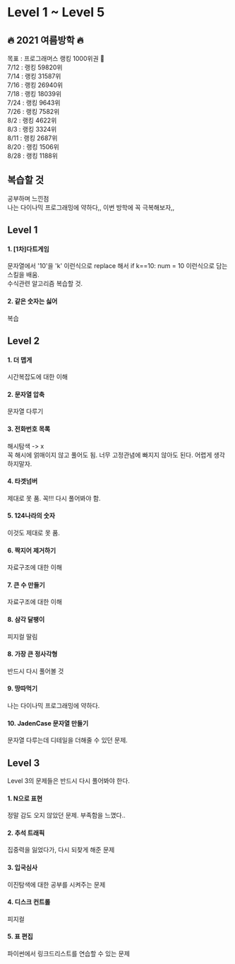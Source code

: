 # Level 1 ~ Level 5

## 🔥 2021 여름방학 🔥
목표 : 프로그래머스 랭킹 1000위권 👑   
7/12 : 랭킹 59820위   
7/14 : 랭킹 31587위  
7/16 : 랭킹 26940위   
7/18 : 랭킹 18039위   
7/24 : 랭킹 9643위   
7/26 : 랭킹 7582위   
8/2 : 랭킹 4622위   
8/3 : 랭킹 3324위  
8/11 : 랭킹 2687위   
8/20 : 랭킹 1506위   
8/28 : 랭킹 1188위
## 복습할 것
공부하며 느낀점   
나는 다이나믹 프로그래밍에 약하다,, 이번 방학에 꼭 극복해보자,,
## Level 1
#### 1. [1차]다트게임   
   
문자열에서 '10'을 'k' 이런식으로 replace 해서 if k==10: num = 10 이런식으로 담는 스킬을 배움.   
수식관련 알고리즘 복습할 것.
   
#### 2. 같은 숫자는 싫어
   
   복습

## Level 2
#### 1. 더 맵게

시간복잡도에 대한 이해
   
#### 2. 문자열 압축
   
문자열 다루기
   
#### 3. 전화번호 목록
   
해시탐색 -> x   
꼭 해시에 얽매이지 않고 풀어도 됨. 너무 고정관념에 빠지지 않아도 된다. 어렵게 생각하지말자.

#### 4. 타겟넘버
   
제대로 못 품. 꼭!!! 다시 풀어봐야 함. 

#### 5. 124나라의 숫자
   
이것도 제대로 못 품. 
   
#### 6. 짝지어 제거하기
   
자료구조에 대한 이해
   
#### 7. 큰 수 만들기
   
자료구조에 대한 이해
   
#### 8. 삼각 달팽이
   
피지컬 딸림   
   
#### 8. 가장 큰 정사각형   
   
반드시 다시 풀어볼 것   
   
#### 9. 땅따먹기
   
나는 다이나믹 프로그래밍에 약하다.

#### 10. JadenCase 문자열 만들기
   
문자열 다루는데 디테일을 더해줄 수 있던 문제.

## Level 3
 Level 3의 문제들은 반드시 다시 풀어봐야 한다.   
#### 1. N으로 표현
정말 감도 오지 않았던 문제. 부족함을 느꼈다..   
#### 2. 추석 트래픽
집중력을 잃었다가, 다시 되찾게 해준 문제
#### 3. 입국심사
이진탐색에 대한 공부를 시켜주는 문제
#### 4. 디스크 컨트롤
피지컬 
#### 5. 표 편집
파이썬에서 링크드리스트를 연습할 수 있는 문제
